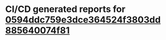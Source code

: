 # CI/CD generated reports for [0594ddc759e3dce364524f3803dd885640074f81](https://github.com/hydephp/develop/commit/0594ddc759e3dce364524f3803dd885640074f81)
